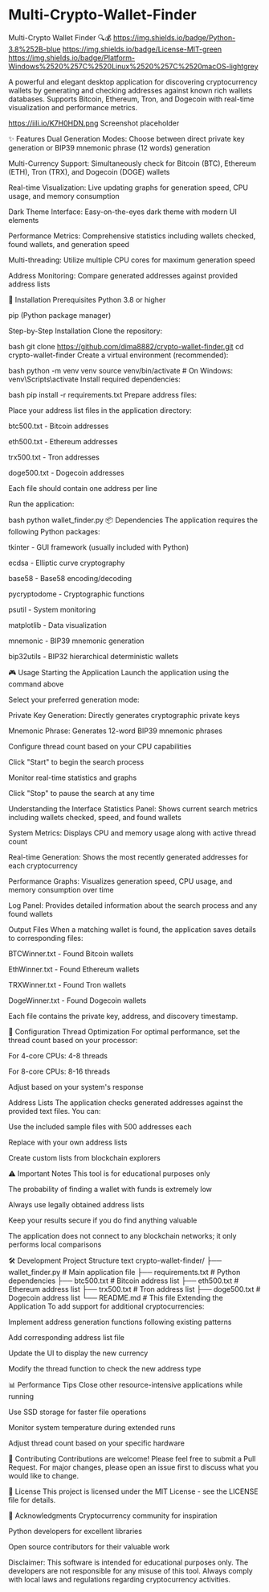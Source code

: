 # Multi-Crypto-Wallet-Finder

Multi-Crypto Wallet Finder 🔍💰
https://img.shields.io/badge/Python-3.8%252B-blue
https://img.shields.io/badge/License-MIT-green
https://img.shields.io/badge/Platform-Windows%2520%257C%2520Linux%2520%257C%2520macOS-lightgrey

A powerful and elegant desktop application for discovering cryptocurrency wallets by generating and checking addresses against known rich wallets databases. Supports Bitcoin, Ethereum, Tron, and Dogecoin with real-time visualization and performance metrics.

https://iili.io/K7H0HDN.png Screenshot placeholder

✨ Features
Dual Generation Modes: Choose between direct private key generation or BIP39 mnemonic phrase (12 words) generation

Multi-Currency Support: Simultaneously check for Bitcoin (BTC), Ethereum (ETH), Tron (TRX), and Dogecoin (DOGE) wallets

Real-time Visualization: Live updating graphs for generation speed, CPU usage, and memory consumption

Dark Theme Interface: Easy-on-the-eyes dark theme with modern UI elements

Performance Metrics: Comprehensive statistics including wallets checked, found wallets, and generation speed

Multi-threading: Utilize multiple CPU cores for maximum generation speed

Address Monitoring: Compare generated addresses against provided address lists

🚀 Installation
Prerequisites
Python 3.8 or higher

pip (Python package manager)

Step-by-Step Installation
Clone the repository:

bash
git clone https://github.com/dima8882/crypto-wallet-finder.git
cd crypto-wallet-finder
Create a virtual environment (recommended):

bash
python -m venv venv
source venv/bin/activate  # On Windows: venv\Scripts\activate
Install required dependencies:

bash
pip install -r requirements.txt
Prepare address files:

Place your address list files in the application directory:

btc500.txt - Bitcoin addresses

eth500.txt - Ethereum addresses

trx500.txt - Tron addresses

doge500.txt - Dogecoin addresses

Each file should contain one address per line

Run the application:

bash
python wallet_finder.py
📦 Dependencies
The application requires the following Python packages:

tkinter - GUI framework (usually included with Python)

ecdsa - Elliptic curve cryptography

base58 - Base58 encoding/decoding

pycryptodome - Cryptographic functions

psutil - System monitoring

matplotlib - Data visualization

mnemonic - BIP39 mnemonic generation

bip32utils - BIP32 hierarchical deterministic wallets

🎮 Usage
Starting the Application
Launch the application using the command above

Select your preferred generation mode:

Private Key Generation: Directly generates cryptographic private keys

Mnemonic Phrase: Generates 12-word BIP39 mnemonic phrases

Configure thread count based on your CPU capabilities

Click "Start" to begin the search process

Monitor real-time statistics and graphs

Click "Stop" to pause the search at any time

Understanding the Interface
Statistics Panel: Shows current search metrics including wallets checked, speed, and found wallets

System Metrics: Displays CPU and memory usage along with active thread count

Real-time Generation: Shows the most recently generated addresses for each cryptocurrency

Performance Graphs: Visualizes generation speed, CPU usage, and memory consumption over time

Log Panel: Provides detailed information about the search process and any found wallets

Output Files
When a matching wallet is found, the application saves details to corresponding files:

BTCWinner.txt - Found Bitcoin wallets

EthWinner.txt - Found Ethereum wallets

TRXWinner.txt - Found Tron wallets

DogeWinner.txt - Found Dogecoin wallets

Each file contains the private key, address, and discovery timestamp.

🔧 Configuration
Thread Optimization
For optimal performance, set the thread count based on your processor:

For 4-core CPUs: 4-8 threads

For 8-core CPUs: 8-16 threads

Adjust based on your system's response

Address Lists
The application checks generated addresses against the provided text files. You can:

Use the included sample files with 500 addresses each

Replace with your own address lists

Create custom lists from blockchain explorers

⚠️ Important Notes
This tool is for educational purposes only

The probability of finding a wallet with funds is extremely low

Always use legally obtained address lists

Keep your results secure if you do find anything valuable

The application does not connect to any blockchain networks; it only performs local comparisons

🛠️ Development
Project Structure
text
crypto-wallet-finder/
├── wallet_finder.py      # Main application file
├── requirements.txt      # Python dependencies
├── btc500.txt           # Bitcoin address list
├── eth500.txt           # Ethereum address list
├── trx500.txt           # Tron address list
├── doge500.txt          # Dogecoin address list
└── README.md            # This file
Extending the Application
To add support for additional cryptocurrencies:

Implement address generation functions following existing patterns

Add corresponding address list file

Update the UI to display the new currency

Modify the thread function to check the new address type

📊 Performance Tips
Close other resource-intensive applications while running

Use SSD storage for faster file operations

Monitor system temperature during extended runs

Adjust thread count based on your specific hardware

🤝 Contributing
Contributions are welcome! Please feel free to submit a Pull Request. For major changes, please open an issue first to discuss what you would like to change.

📜 License
This project is licensed under the MIT License - see the LICENSE file for details.

🙏 Acknowledgments
Cryptocurrency community for inspiration

Python developers for excellent libraries

Open source contributors for their valuable work

Disclaimer: This software is intended for educational purposes only. The developers are not responsible for any misuse of this tool. Always comply with local laws and regulations regarding cryptocurrency activities.
